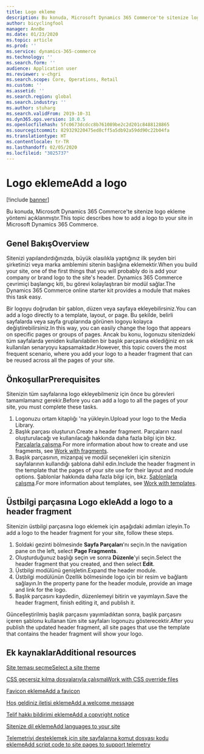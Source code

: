 ```yaml
---
title: Logo ekleme
description: Bu konuda, Microsoft Dynamics 365 Commerce'te sitenize logo ekleme yöntemi açıklanmıştır.
author: bicyclingfool
manager: AnnBe
ms.date: 01/23/2020
ms.topic: article
ms.prod: ''
ms.service: dynamics-365-commerce
ms.technology: ''
ms.search.form: ''
audience: Application user
ms.reviewer: v-chgri
ms.search.scope: Core, Operations, Retail
ms.custom: ''
ms.assetid: ''
ms.search.region: global
ms.search.industry: ''
ms.author: stuharg
ms.search.validFrom: 2019-10-31
ms.dyn365.ops.version: 10.0.5
ms.openlocfilehash: 5fc0673dcdcc8b761089be2c2d201c8488128865
ms.sourcegitcommit: 829329220475ed8cff5a5db92a59dd90c22b04fa
ms.translationtype: HT
ms.contentlocale: tr-TR
ms.lasthandoff: 02/05/2020
ms.locfileid: "3025737"
---
```

# <a name="add-a-logo"></a><span data-ttu-id="bd1fe-103">Logo ekleme</span><span class="sxs-lookup"><span data-stu-id="bd1fe-103">Add a logo</span></span>


[!include [banner](includes/banner.md)]

<span data-ttu-id="bd1fe-104">Bu konuda, Microsoft Dynamics 365 Commerce'te sitenize logo ekleme yöntemi açıklanmıştır.</span><span class="sxs-lookup"><span data-stu-id="bd1fe-104">This topic describes how to add a logo to your site in Microsoft Dynamics 365 Commerce.</span></span>

## <a name="overview"></a><span data-ttu-id="bd1fe-105">Genel Bakış</span><span class="sxs-lookup"><span data-stu-id="bd1fe-105">Overview</span></span>

<span data-ttu-id="bd1fe-106">Sitenizi yapılandırdığınızda, büyük olasılıkla yaptığınız ilk şeyden biri şirketinizi veya marka amblemini sitenin başlığına eklemektir.</span><span class="sxs-lookup"><span data-stu-id="bd1fe-106">When you build your site, one of the first things that you will probably do is add your company or brand logo to the site's header.</span></span> <span data-ttu-id="bd1fe-107">Dynamics 365 Commerce çevrimiçi başlangıç kiti, bu görevi kolaylaştıran bir modül sağlar.</span><span class="sxs-lookup"><span data-stu-id="bd1fe-107">The Dynamics 365 Commerce online starter kit provides a module that makes this task easy.</span></span>

<span data-ttu-id="bd1fe-108">Bir logoyu doğrudan bir şablon, düzen veya sayfaya ekleyebilirsiniz.</span><span class="sxs-lookup"><span data-stu-id="bd1fe-108">You can add a logo directly to a template, layout, or page.</span></span> <span data-ttu-id="bd1fe-109">Bu şekilde, belirli sayfalarda veya sayfa gruplarında görünen logoyu kolayca değiştirebilirsiniz.</span><span class="sxs-lookup"><span data-stu-id="bd1fe-109">In this way, you can easily change the logo that appears on specific pages or groups of pages.</span></span> <span data-ttu-id="bd1fe-110">Ancak bu konu, logonuzu sitenizdeki tüm sayfalarda yeniden kullanılabilen bir başlık parçasına eklediğiniz en sık kullanılan senaryoyu kapsamaktadır.</span><span class="sxs-lookup"><span data-stu-id="bd1fe-110">However, this topic covers the most frequent scenario, where you add your logo to a header fragment that can be reused across all the pages of your site.</span></span>

## <a name="prerequisites"></a><span data-ttu-id="bd1fe-111">Önkoşullar</span><span class="sxs-lookup"><span data-stu-id="bd1fe-111">Prerequisites</span></span>

<span data-ttu-id="bd1fe-112">Sitenizin tüm sayfalarına logo ekleyebilmeniz için önce bu görevleri tamamlamanız gerekir.</span><span class="sxs-lookup"><span data-stu-id="bd1fe-112">Before you can add a logo to all the pages of your site, you must complete these tasks.</span></span>

1. <span data-ttu-id="bd1fe-113">Logonuzu ortam kitaplığı 'na yükleyin.</span><span class="sxs-lookup"><span data-stu-id="bd1fe-113">Upload your logo to the Media Library.</span></span>
1. <span data-ttu-id="bd1fe-114">Başlık parçası oluşturun.</span><span class="sxs-lookup"><span data-stu-id="bd1fe-114">Create a header fragment.</span></span> <span data-ttu-id="bd1fe-115">Parçaların nasıl oluşturulacağı ve kullanılacağı hakkında daha fazla bilgi için bkz. [Parçalarla çalışma](work-with-fragments.md).</span><span class="sxs-lookup"><span data-stu-id="bd1fe-115">For more information about how to create and use fragments, see [Work with fragments](work-with-fragments.md).</span></span>
1. <span data-ttu-id="bd1fe-116">Başlık parçasının, mizanpaj ve modül seçenekleri için sitenizin sayfalarının kullandığı şablona dahil edin.</span><span class="sxs-lookup"><span data-stu-id="bd1fe-116">Include the header fragment in the template that the pages of your site use for their layout and module options.</span></span> <span data-ttu-id="bd1fe-117">Şablonlar hakkında daha fazla bilgi için, bkz. [Şablonlarla çalışma](work-with-templates.md).</span><span class="sxs-lookup"><span data-stu-id="bd1fe-117">For more information about templates, see [Work with templates](work-with-templates.md).</span></span>

## <a name="add-a-logo-to-a-header-fragment"></a><span data-ttu-id="bd1fe-118">Üstbilgi parçasına Logo ekle</span><span class="sxs-lookup"><span data-stu-id="bd1fe-118">Add a logo to a header fragment</span></span>

<span data-ttu-id="bd1fe-119">Sitenizin üstbilgi parçasına logo eklemek için aşağıdaki adımları izleyin.</span><span class="sxs-lookup"><span data-stu-id="bd1fe-119">To add a logo to the header fragment for your site, follow these steps.</span></span>

1. <span data-ttu-id="bd1fe-120">Soldaki gezinti bölmesinde **Sayfa Parçaları**'nı seçin.</span><span class="sxs-lookup"><span data-stu-id="bd1fe-120">In the navigation pane on the left, select **Page Fragments**.</span></span>
1. <span data-ttu-id="bd1fe-121">Oluşturduğunuz başlığı seçin ve sonra **Düzenle**'yi seçin.</span><span class="sxs-lookup"><span data-stu-id="bd1fe-121">Select the header fragment that you created, and then select **Edit**.</span></span>
1. <span data-ttu-id="bd1fe-122">Üstbilgi modülünü genişletin.</span><span class="sxs-lookup"><span data-stu-id="bd1fe-122">Expand the header module.</span></span>
1. <span data-ttu-id="bd1fe-123">Üstbilgi modülünün Özellik bölmesinde logo için bir resim ve bağlantı sağlayın.</span><span class="sxs-lookup"><span data-stu-id="bd1fe-123">In the property pane for the header module, provide an image and link for the logo.</span></span> 
1. <span data-ttu-id="bd1fe-124">Başlık parçasını kaydedin, düzenlemeyi bitirin ve yayımlayın.</span><span class="sxs-lookup"><span data-stu-id="bd1fe-124">Save the header fragment, finish editing it, and publish it.</span></span>

<span data-ttu-id="bd1fe-125">Güncelleştirilmiş başlık parçasını yayımladıktan sonra, başlık parçasını içeren şablonu kullanan tüm site sayfaları logonuzu gösterecektir.</span><span class="sxs-lookup"><span data-stu-id="bd1fe-125">After you publish the updated header fragment, all site pages that use the template that contains the header fragment will show your logo.</span></span>

## <a name="additional-resources"></a><span data-ttu-id="bd1fe-126">Ek kaynaklar</span><span class="sxs-lookup"><span data-stu-id="bd1fe-126">Additional resources</span></span>

[<span data-ttu-id="bd1fe-127">Site teması seçme</span><span class="sxs-lookup"><span data-stu-id="bd1fe-127">Select a site theme</span></span>](select-site-theme.md)

[<span data-ttu-id="bd1fe-128">CSS geçersiz kılma dosyalarıyla çalışma</span><span class="sxs-lookup"><span data-stu-id="bd1fe-128">Work with CSS override files</span></span>](css-override-files.md)

[<span data-ttu-id="bd1fe-129">Favicon ekleme</span><span class="sxs-lookup"><span data-stu-id="bd1fe-129">Add a favicon</span></span>](add-favicon.md)

[<span data-ttu-id="bd1fe-130">Hoş geldiniz iletisi ekleme</span><span class="sxs-lookup"><span data-stu-id="bd1fe-130">Add a welcome message</span></span>](add-welcome-message.md)

[<span data-ttu-id="bd1fe-131">Telif hakkı bildirimi ekleme</span><span class="sxs-lookup"><span data-stu-id="bd1fe-131">Add a copyright notice</span></span>](add-copyright-notice.md)

[<span data-ttu-id="bd1fe-132">Sitenize dil ekleme</span><span class="sxs-lookup"><span data-stu-id="bd1fe-132">Add languages to your site</span></span>](add-languages-to-site.md)

[<span data-ttu-id="bd1fe-133">Telemetriyi desteklemek için site sayfalarına komut dosyası kodu ekleme</span><span class="sxs-lookup"><span data-stu-id="bd1fe-133">Add script code to site pages to support telemetry</span></span>](add-telemetry.md)

